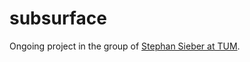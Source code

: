 # subsurface

Ongoing project in the group of <a href="http://www.oc2.ch.tum.de">Stephan Sieber at TUM</a>.
